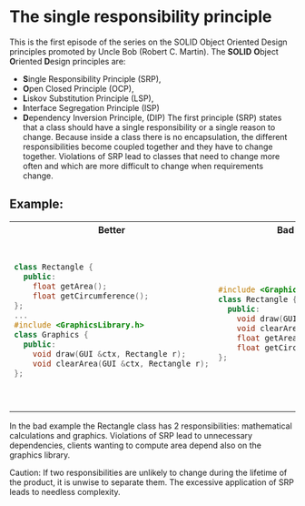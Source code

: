 # The single responsibility principle

This is the first episode of the series on the SOLID Object Oriented Design principles promoted by Uncle Bob (Robert C. Martin). 
The **SOLID** **O**bject **O**riented **D**esign principles are:
- **S**ingle Responsibility Principle (SRP), 
- **O**pen Closed Principle (OCP), 
- **L**iskov Substitution Principle (LSP), 
- **I**nterface Segregation Principle (ISP)
- **D**ependency Inversion Principle, (DIP)
The first principle (SRP) states that a class should have a single responsibility or a single reason to change. Because inside a class there is no encapsulation, the different responsibilities become coupled together and they have to change together. Violations of SRP lead to classes that need to change more often and which are more difficult to change when requirements change.

## Example:

<table>
<tr><th width="400px">Better</th><th width="400px">Bad</th></tr>
<tr><td><pre lang="cpp">

```cpp
class Rectangle {
  public:
    float getArea();
    float getCircumference();
};
...
#include <GraphicsLibrary.h>
class Graphics {
  public:
    void draw(GUI &ctx, Rectangle r);
    void clearArea(GUI &ctx, Rectangle r);
};
```
</pre></td><td><pre lang="cpp">

```cpp
#include <GraphicsLibrary.h>
class Rectangle {
  public:
    void draw(GUI &ctx);
    void clearArea(GUI &ctx);
    float getArea();
    float getCircumference();
};
```

</pre></td></tr>
</table>


In the bad example the Rectangle class has 2 responsibilities: mathematical calculations and graphics. Violations of SRP lead to unnecessary dependencies, clients wanting to compute area depend also on the graphics library. 

Caution: If two responsibilities are unlikely to change during the lifetime of the product, it is unwise to separate them. The excessive application of SRP leads to needless complexity.
